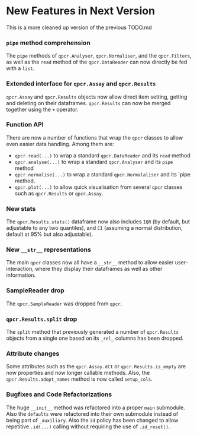 # New Features in Next Version

This is a more cleaned up version of the previous TODO.md

### `pipe` method comprehension
The `pipe` methods of `qpcr.Analyser`, `qpcr.Normaliser`, and the `qpcr.Filters`, as well as the `read` method of the `qpcr.DataReader` can now directly be fed with a `list`. 

### Extended interface for `qpcr.Assay` and `qpcr.Results` 
`qpcr.Assay` and `qpcr.Results` objects now allow direct item setting, getting and deleting on their dataframes. `qpcr.Results` can now be merged together using the `+` operator.

### Function API
There are now a number of functions that wrap the `qpcr` classes to allow even easier
data handling. Among them are:
- `qpcr.read(...)` to wrap a standard `qpcr.DataReader` and its `read` method
- `qpcr.analyse(...)` to wrap a standard `qpcr.Analyser` and its `pipe` method
- `qpcr.normalise(...)` to wrap a standard `qpcr.Normalaliser` and its `pipe method.
- `qpcr.plot(...)` to allow quick visualisation from several `qpcr` classes such as `qpcr.Results` or `qpcr.Assay`.
### New stats
The `qpcr.Results.stats()` dataframe now also includes `IQR` (by default, but adjustable to any two quantiles), and `CI` (assuming a normal distribution, default at 95% but also adjustable).

### New `__str__` representations
The main `qpcr` classes now all have a `__str__` method to allow easier user-interaction, where they display their dataframes as well as other information. 

### SampleReader drop
The `qpcr.SampleReader` was dropped from `qpcr`.

### `qpcr.Results.split` drop
The `split` method that previously generated a number of `qpcr.Results` objects from a single one based on its `_rel_` columns has been dropped. 

### Attribute changes
Some attributes such as the `qpcr.Assay.dCt` or `qpcr.Results.is_empty` are now properties and now longer callable methods. Also, the `qpcr.Results.adopt_names` method is now called `setup_cols`.

### Bugfixes and Code Refactorizations
The huge `__init__` method was refactored into a proper `main` submodule. Also the `defaults` were refactored into their own submodule instead of being part of `_auxiliary`. Also the `id` policy has been changed to allow repetitive `.id(...)` calling without requiring the use of `.id_reset()`. 

